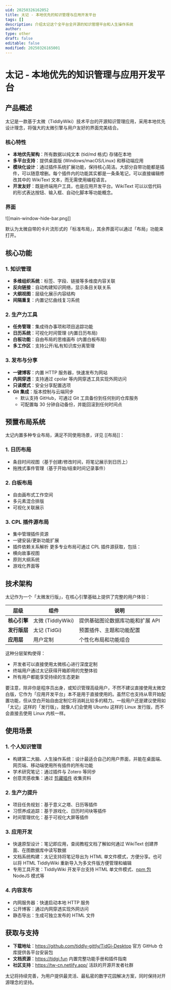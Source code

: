```yaml
---
uid: 20250326162052
title: 太记 - 本地优先的知识管理与应用开发平台
tags: []
description: 介绍太记这个全平台全开源的知识管理平台和人生操作系统
author: 
type: other
draft: false
editable: false
modified: 20250326165001
---
```


# 太记 - 本地优先的知识管理与应用开发平台

## 产品概述

太记是一款基于太微（TiddlyWiki）技术平台的开源知识管理应用，采用本地优先设计理念，将强大的太微引擎与用户友好的界面完美结合。

### 核心特性

- **本地优先架构**：所有数据以纯文本 (tid/md 格式) 存储在本地
- **多平台支持**：提供桌面版 (Windows/macOS/Linux) 和移动端应用
- **模块化设计**：通过插件系统扩展功能，保持核心简洁。大部分自带功能都是插件，可以随意增删。每个插件内的功能其实都是一条条笔记，可以直接编辑修改其中的 WikiText 文本，而无需使用编程语言。
- **开发友好**：既是终端用户工具，也是应用开发平台。WikiText 可以以低代码的形式表达按钮、输入框、自动化脚本等功能概念。

### 界面

![[main-window-hide-bar.png]]

默认为太微自带的卡片流形式的「标准布局」，其余界面可以通过「布局」功能来打开。

## 核心功能

### 1. 知识管理

- **多维组织系统**：标签、字段、链接等多维度内容关联
- **反向链接**：自动构建知识网络，显示条目关联关系
- **大纲视图**：层级化展示内容结构
- **间隔重复**：内置记忆曲线复习系统

### 2. 生产力工具

- **任务管理**：集成待办事项和项目追踪功能
- **日历系统**：可视化时间管理 (内置日历布局)
- **白板功能**：自由布局的思维画布 (内置白板布局)
- **多工作区**：支持公开/私有知识库分离管理

### 3. 发布与分享

- **一键博客**：内置 HTTP 服务器，快速发布为网站
- **内网穿透**：支持通过 cpolar 等内网穿透工具实现外网访问
- **只读模式**：安全分享配置选项
- **Git 集成**：版本控制与云端同步
	- 默认支持 GitHub，可通过 Git 工具备份到任何别的仓库服务
	- 可配置每 30 分钟自动备份，并能回滚到任何时间点

## 预置布局系统

太记内置多种专业布局，满足不同使用场景，详见 [[布局]]：

### 1. 日历布局

- 条目时间视图（基于创建/修改时间，将笔记展示到日历上）
- 拖拽式事件管理（基于开始/结束时间记录事件）

### 2. 白板布局

- 自由画布式工作空间
- 多元素混合排版
- 可视化关联展示

### 3. CPL 插件源布局

- 集中管理插件资源
- 一键安装/更新功能扩展
- 插件依赖关系解析
更多专业布局可通过 CPL 插件源获取，包括：
- 横向故事视图
- 原则大纲系统
- 游戏化界面等

## 技术架构

太记作为一个「太微发行版」，在核心引擎基础上提供了完整的用户体验：

| 层级       | 组件              | 说明                 |
| -------- | --------------- | ------------------ |
| **核心引擎** | 太微 (TiddlyWiki) | 提供基础图论数据库功能和扩展 API |
| **发行版层** | 太记 (TidGi)      | 预置插件、主题和功能配置       |
| **应用层**  | 用户定制            | 个性化布局和功能组合         |

这种分层架构使得：

- 开发者可以直接使用太微核心进行深度定制
- 终端用户通过太记获得开箱即用的完整体验
- 所有用户都能享受持续的生态更新

要注意，除非你是程序员出身，或知识管理高级用户，不然不建议直接使用太微空白版，它作为「应用开发平台」本不是用于直接使用的。虽然它也支持从零开始配置功能，但从空白开始自由定制它将消耗比较多的精力。一般用户还是建议使用如「太记」这样的「发行版」，就像人们会使用 Ubuntu 这样的 Linux 发行版，而不会直接去使用 Linux 内核一样。

## 使用场景

### 1. 个人知识管理

- 构建第二大脑、人生操作系统：设计最适合自己的用户界面，并能在桌面端、网页端、移动端使用所有插件的所有功能
- 学术研究笔记：通过插件与 Zotero 等同步
- 创意灵感收集：通过 [剪藏插件](https://github.com/tiddly-gittly/Browser-Extension-Tiddlywiki-Collector) 收集资料

### 2. 生产力提升

- 项目任务规划：基于意义之塔、日历等插件
- 习惯养成追踪：基于游戏化、日历时间块等插件
- 时间管理优化：基于可视化大屏等插件

### 3. 应用开发

- 快速原型设计：笔记即应用，查阅教程文档了解如何通过 WikiText 创建界面、在图数据库中读写数据
- 文档系统构建：太记支持将笔记导出为 HTML 单文件模式，方便分享。也可以将 HTML TiddlyWiki 重新导入为多文件版方便管理和编辑
- 专用工具开发：TiddlyWiki 开发平台支持 HTML 单文件模式、[npm 包](https://www.npmjs.com/package/tiddlywiki) NodeJS 模式等

### 4. 内容发布

- 内网服务器：快速启动本地 HTTP 服务
- 公开博客：通过内网穿透实现外网访问
- 静态导出：生成可独立发布的 HTML 文件

## 获取与支持

- **下载地址**：<https://github.com/tiddly-gittly/TidGi-Desktop> 官方 GitHub 仓库提供各平台安装包
- **文档资源**：<https://tidgi.fun> 内置完整功能手册和插件指南
- **社区支持**：<https://tw-cn.netlify.app/> 活跃的开源开发者社群

太记将持续完善，为用户提供最灵活、最私密的数字花园解决方案，同时保持对开源理念的坚持。
